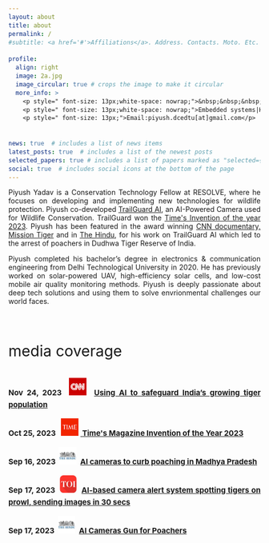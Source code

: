 ```yaml
---
layout: about
title: about
permalink: /
#subtitle: <a href='#'>Affiliations</a>. Address. Contacts. Moto. Etc.

profile:
  align: right
  image: 2a.jpg 
  image_circular: true # crops the image to make it circular
  more_info: >
    <p style=" font-size: 13px;white-space: nowrap;">&nbsp;&nbsp;&nbsp;&nbsp;&nbsp;&nbsp;I’m interested in : </p>
    <p style=" font-size: 13px;white-space: nowrap;">Embedded systems|Hardware|Edge AI</p>
    <p style=" font-size: 13px;">Email:piyush.dcedtu[at]gmail.com</p>


news: true  # includes a list of news items
latest_posts: true  # includes a list of the newest posts
selected_papers: true # includes a list of papers marked as "selected={true}"
social: true  # includes social icons at the bottom of the page
---
```


<div style="text-align: justify;">
Piyush Yadav is a Conservation Technology Fellow at RESOLVE, where he focuses on developing and implementing new technologies for wildlife protection. Piyush co-developed <a href="https://www.resolve.ngo/trailguard.htm" target="_blank">TrailGuard AI</a>, an AI-Powered Camera used for Wildlife Conservation. TrailGuard won the <a href="https://time.com/collection/best-inventions-2023/6327141/trailguard-ai/" target="_blank">Time's Invention of the year 2023</a>. Piyush has been featured in the award winning <a href="https://edition.cnn.com/videos/tv/2023/11/13/ai-camera-tiger-india-hnk-spc.cnn" target="_blank"> CNN documentary, Mission Tiger</a> and in <a href="https://www.thehindu.com/sci-tech/energy-and-environment/ai-cameras-to-curb-poaching/article67315766.ece" target="_blank">The Hindu</a>, for his work on TrailGuard AI which led to the arrest of poachers in Dudhwa Tiger Reserve of India. 

    
Piyush completed his bachelor’s degree in electronics & communication engineering from Delhi Technological University in 2020. He has previously worked on solar-powered UAV, high-efficiency solar cells, and low-cost mobile air quality monitoring methods. Piyush is deeply passionate about deep tech solutions and using them to solve envrionmental challenges our world faces.

</div>


<div style="text-align: justify; line-height: 1.6;">
    <br>
    <p style=" font-size: 30px;">media coverage</p>
    <p style="font-weight: bold; font-size: 15px;"> Nov 24, 2023&nbsp;&nbsp;<img src="assets/img/CNN.jpg" alt="Logo" style="width: 35px; height: 35px;">&nbsp; <!-- Logo Image --><a href="https://edition.cnn.com/videos/tv/2023/11/13/ai-camera-tiger-india-hnk-spc.cnn" target="_blank"> Using AI to safeguard India’s growing tiger population</a><br></p>
    <p style="font-weight: bold; font-size: 15px;"> Oct 25, 2023&nbsp;&nbsp;&nbsp;<img src="assets/img/time_logo.jpg" alt="Logo" style="width: 35px; height: 35px;">&nbsp;<a href="https://time.com/collection/best-inventions-2023/6327141/trailguard-ai/" target="_blank"> Time's Magazine Invention of the Year 2023</a><br></p>
    <p style="font-weight: bold; font-size: 15px;"> Sep 16, 2023&nbsp;&nbsp;<img src="assets/img/1logo.jpg" alt="Logo" style="width: 35px; height: 35px;">&nbsp; <!-- Logo Image --><a href="https://www.thehindu.com/sci-tech/energy-and-environment/ai-cameras-to-curb-poaching/article67315766.ece" target="_blank"> AI cameras to curb poaching in Madhya Pradesh</a><br></p>

  <p style="font-weight: bold; font-size: 15px;">
      Sep 17, 2023&nbsp;&nbsp;<img src="assets/img/TOI_Logo.jpg" alt="Logo" style="width: 35px; height: 35px;">&nbsp; <!-- Logo Image -->
      <a href="assets/img/TOI-TG.jpg" target="_blank"> 
          AI-based camera alert system spotting tigers on prowl, sending images in 30 secs
      </a>    
      <br>
  </p>

  <p style="font-weight: bold; font-size: 15px;">
      Sep 17, 2023&nbsp;&nbsp;<img src="assets/img/1logo.jpg" alt="Logo" style="width: 35px; height: 35px;">&nbsp; <!-- Logo Image -->
      <a href="assets/img/The Hindu Color Print.jpg" target="_blank"> 
          AI Cameras Gun for Poachers
      </a>
      <br>
  </p>
   
</div>
